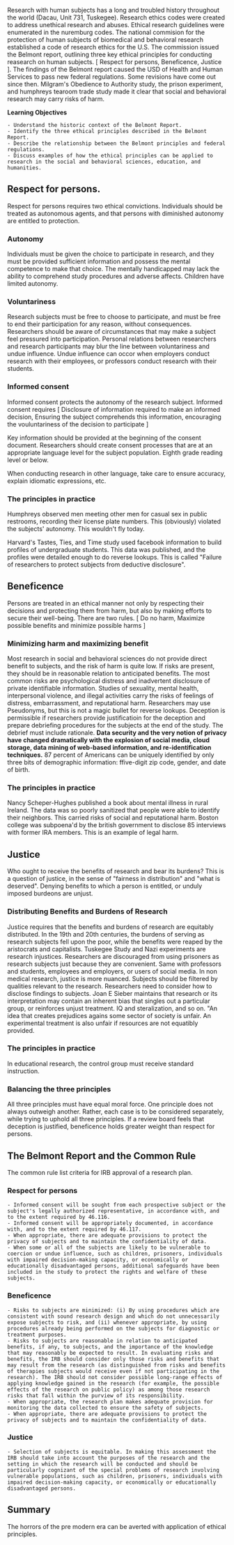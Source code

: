 Research with human subjects has a long and troubled history throughout the world (Dacau, Unit 731, Tuskegee). Research ethics codes were created to address unethical research and abuses. Ethical research guidelines were enumerated in the nuremburg codes. The national commision for the protection of human subjects of biomedical and behavioral research established a code of research ethics for the U.S. The commission issued the Belmont report, outlining three key ethical principles for conducting reasearch on human subjects. [ Respect for persons, Beneficence, Justice ]. The findings of the Belmont report caused the USD of Health and Human Services to pass new federal regulations. Some revisions have come out since then. Milgram's Obedience to Authority study, the prison experiment, and humphreys tearoom trade study made it clear that social and behavioral research may carry risks of harm. 

**Learning Objectives**

    - Understand the historic context of the Belmont Report.
    - Identify the three ethical principles described in the Belmont Report.
    - Describe the relationship between the Belmont principles and federal regulations.
    - Discuss examples of how the ethical principles can be applied to research in the social and behavioral sciences, education, and humanities.

## Respect for persons. 
Respect for persons requires two ethical convictions. Individuals should be treated as autonomous agents, and that persons with diminished autonomy are entitled to protection. 

### Autonomy
Individuals must be given the choice to participate in research, and they must be provided sufficient information and possess the mental competence to make that choice. The mentally handicapped may lack the ability to comprehend study procedures and adverse affects. Children have limited autonomy. 

### Voluntariness
Research subjects must be free to choose to participate, and must be free to end their participation for any reason, without consequences. Researchers should be aware of circumstances that may make a subject feel pressured into participation. Personal relations between researchers and research participants may blur the line between voluntariness and undue influence. Undue influence can occor when  employers conduct research with their employees, or professors conduct research with their students.

### Informed consent
Informed consent protects the autonomy of the research subject. Informed consent requires [ Disclosure of information required to make an informed decision, Ensuring the subject comprehends this information, encouraging the vouluntariness of the decision to participate ]

Key information should be provided at the beginning of the consent document. Researchers should create consent processes that are at an appropriate language level for the subject population. Eighth grade reading level or below. 

When conducting research in other language, take care to ensure accuracy, explain idiomatic expressions, etc. 

### The principles in practice
Humphreys observed men meeting other men for casual sex in public restrooms, recording their license plate numbers. This (obviously) violated the subjects' autonomy. This wouldn't fly today.

Harvard's Tastes, Ties, and Time study used facebook information to build profiles of undergraduate students. This data was published, and the profiles were detailed enough to do reverse lookups. This is called "Failure of researchers to protect subjects from deductive disclosure".

## Beneficence
Persons are treated in an ethical manner not only by respecting their decisions and protecting them from harm, but also by making efforts to secure their well-being. There are two rules. [ Do no harm, Maximize possible benefits and minimize possible harms ]

### Minimizing harm and maximizing benefit
Most research in social and behavioral sciences do not provide direct benefit to subjects, and the risk of harm is quite low. If risks are present, they should be in reasonable relation to anticipated benefits. The most common risks are psychological distress and inadvertent disclosure of private identifiable information. Studies of sexuality, mental health, interpersonal violence, and illegal activities carry the risks of feelings of distress, embarrassment, and reputational harm. Researchers may use Pseudonyms, but this is not a magic bullet for reverse lookups. Deception is permissible if researchers provide justificatioin for the deception and prepare debriefing procedures for the subjects at the end of the study. The debrief must include rationale. **Data security and the very notion of privacy have changed dramatically with the explosion of social media, cloud storage, data mining of web-based information, and re-identification techniques.** 87 percent of Americans can be uniquely identified by only three bits of demographic information: ffive-digit zip code, gender, and date of birth.

### The principles in practice
Nancy Scheper-Hughes published a book about mental illness in rural Ireland. The data was so poorly sanitized that people were able to identify their neighbors. This carried risks of social and reputational harm. Boston college was subpoena'd by the british government to disclose 85 interviews with former IRA members. This is an example of legal harm. 

## Justice
Who ought to receive the benefits of research and bear its burdens? This is a question of justice, in the sense of "fairness in distribution" and "what is deserved". Denying benefits to which a person is entitled, or unduly imposed burdeons are unjust. 

### Distributing Benefits and Burdens of Research 

Justice requires that the benefits and burdens of research are equitably distributed. In the 19th and 20th centuries, the burdens of serving as research subjects fell upon the poor, while the benefits were reaped by the aristocrats and capitalists. Tuskegee Study and Nazi experiments are research injustices. Researchers are discouraged from using prisoners as research subjects just because they are convenient. Same with professors and students, employees and employers, or users of social media. In non medical research, justice is more nuanced. Subjects should be filtered by qualities relevant to the research. Researchers need to consider how to disclose findings to subjects. Joan E Sieber maintains that research or its interpretation may contain an inherent bias that singles out a particular group, or reinforces unjust treatment. IQ and steralization, and so on. "An idea that creates prejudices agains some sector of society is unfair. An experimental treatment is also unfair if resources are not equatibly provided. 

### The principles in practice
In educational research, the control group must receive standard instruction.

### Balancing the three principles
All three principles must have equal moral force. One principle does not always outweigh another. Rather, each case is to be considered separately, while trying to uphold all three principles. If a review board feels that deception is justified, beneficence holds greater weight than respect for persons. 

## The Belmont Report and the Common Rule
The common rule list criteria for IRB approval of a research plan.

### Respect for persons
    - Informed consent will be sought from each prospective subject or the subject's legally authorized representative, in accordance with, and to the extent required by 46.116.
    - Informed consent will be appropriately documented, in accordance with, and to the extent required by 46.117.
    - When appropriate, there are adequate provisions to protect the privacy of subjects and to maintain the confidentiality of data.
    - When some or all of the subjects are likely to be vulnerable to coercion or undue influence, such as children, prisoners, individuals with impaired decision-making capacity, or economically or educationally disadvantaged persons, additional safeguards have been included in the study to protect the rights and welfare of these subjects.

### Beneficence
    - Risks to subjects are minimized: (i) By using procedures which are consistent with sound research design and which do not unnecessarily expose subjects to risk, and (ii) whenever appropriate, by using procedures already being performed on the subjects for diagnostic or treatment purposes.
    - Risks to subjects are reasonable in relation to anticipated benefits, if any, to subjects, and the importance of the knowledge that may reasonably be expected to result. In evaluating risks and benefits, the IRB should consider only those risks and benefits that may result from the research (as distinguished from risks and benefits of therapies subjects would receive even if not participating in the research). The IRB should not consider possible long-range effects of applying knowledge gained in the research (for example, the possible effects of the research on public policy) as among those research risks that fall within the purview of its responsibility.
    - When appropriate, the research plan makes adequate provision for monitoring the data collected to ensure the safety of subjects.
    - When appropriate, there are adequate provisions to protect the privacy of subjects and to maintain the confidentiality of data.

### Justice
    - Selection of subjects is equitable. In making this assessment the IRB should take into account the purposes of the research and the setting in which the research will be conducted and should be particularly cognizant of the special problems of research involving vulnerable populations, such as children, prisoners, individuals with impaired decision-making capacity, or economically or educationally disadvantaged persons.

## Summary
The horrors of the pre modern era can be averted with application of ethical principles. 